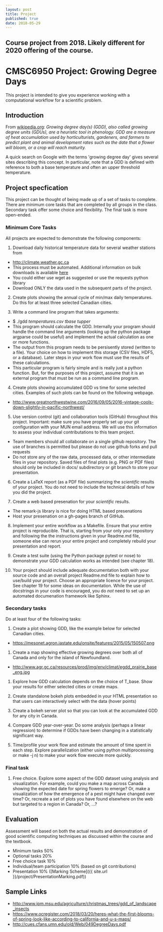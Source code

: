 ```yaml
---
layout: post
title: Project
published: true
date: 2018-05-29
---
```


## Course project from 2018.  Likely different for 2020 offering of the course.

# CMSC6950 Project: Growing Degree Days

This project is intended to give you
experience working with a computational workflow for a scientific problem.

## Introduction

From <a href="https://en.wikipedia.org/wiki/Growing_degree-day">wikipedia.org</a>:
<em> Growing degree day(s) (GDD), also called growing degree units (GDUs), are a heuristic tool in phenology. GDD are a measure of heat accumulation used by horticulturists, gardeners, and farmers to predict plant and animal development rates such as the date that a flower will bloom, or a crop will reach maturity.</em>

A quick search on Google with the terms 'growing degree day' gives several sites describing this concept. In particular, note that a GDD is defined with reference to both a base temperature and often an upper threshold temperature.

## Project specfication

This project can be thought of being made up of a set of tasks to complete.  There are minimum core tasks that are completed by all groups in the class.  Secondary task offer some choice and flexibility.  The final task is more open-ended.

### Minimum Core Tasks

All projects are expected to demonstrate the following components: 

1. Download daily historical temperature data for several weather stations from 
  - <a href="http://climate.weather.gc.ca">http://climate.weather.gc.ca</a>
  - This process must be automated. Additional information on bulk
downloads is available <a href="ftp://client_climate@ftp.tor.ec.gc.ca/Pub/Get_More_Data_Plus_de_donnees/">here</a>
  - You could either use wget as suggested or use the requests python library
  - Download ONLY the data used in the subsequent parts of the project.

2. Create plots showing the annual cycle of min/max daily temperatures.  Do this for at least three selected Canadian cities.

3. Write a command line program that takes arguments:
  - $ ./gdd *temperatures.csv* *tbase* *tupper* 
  - This program should calculate the GDD. Internally your program should handle the command line arguments (looking up the python package argparse could be useful) and implement the actual calculation as one or more functions. 
  - The output from this program needs to be persisently stored (written to a file). Your choice on how to implement this storage (CSV files, HDF5, or a database).  Later steps in your work flow must use the results of these calculations.
  - This particular program is fairly simple and is really just a python function. But, for the purposes of this project, assume that it is an external program that must be run as a command line program.

4. Create plots showing accumulated GDD vs time for some selected cities. Examples of such plots can be found on the following webpage.
  - <a href="http://www.greatnorthwestwine.com/2016/09/05/2016-vintage-cools-down-slightly-in-pacific-northwest/">http://www.greatnorthwestwine.com/2016/09/05/2016-vintage-cools-down-slightly-in-pacific-northwest/
</a>


5. Use version control (git) and collaboration tools (GitHub) throughout this project.  Important: make sure you have properly set up your git configuration with your MUN email address. We will use this information to assess your individual contributations to this team project.
  - Team members should all collaborate on a single github repository. The use of branches is permitted but please do not use github forks and pull requests
  - Do not store any of the raw data, processed data, or other intermediate files in your repository.  Saved files of final plots (e.g. PNG or PDF files) should only be included in docs/ subdirectory or git branch to store your presentation.

6. Create a LaTeX report (as a PDF file) summarizing the _scientific_ results of your project.  You do not need to include the technical details of how you did the project.  

7. Create a web based presenation for your _scientific_ results. 
  - The remark-js library is nice for doing HTML based presenations
  - Host your presenation on a gh-pages branch of GitHub.

8. Implement your entire workflow as a Makefile. Ensure that your entire project is reproducible.  That is, starting from your only your repository and following the the instructions given in your Readme.md file, someone else can rerun your entire project and completely rebuild your presentation and report.

9. Create a test suite (using the Python package pytest or nose) to demonstrate your GDD calculation works as intended (see chapter 18).

10. Your project should include adequate documentation both with your source code and an overall project Readme.md file to explain how to use/build your project.  Choose an appropriate licence for your project. See chapter 19 for some ideas on documentation. While the use of docstrings in your code is encouraged, you do *not* need to set up an automated documenation framework like Sphinx.

### Secondary tasks

Do at least four of the following tasks:

1. Create a plot showing GDD, like the example below for selected Canadian cities.
  - <a href="https://mesonet.agron.iastate.edu/onsite/features/2015/05/150507.png
">https://mesonet.agron.iastate.edu/onsite/features/2015/05/150507.png</a>

1. Create a map showing effective growing degrees over both all of Canada and only for the island of Newfoundland.
  -  <a href="http://www.agr.gc.ca/resources/prod/img/env/climat/egdd_prairie_base_eng.jpg">http://www.agr.gc.ca/resources/prod/img/env/climat/egdd_prairie_base_eng.jpg</a>

1. Explore how GDD calculation depends on the choice of T_base. Show your results for either selected cities or create maps.

1. Create standalone bokeh plots embedded in your HTML presentation so that users can interactively select with the data (hover points)

1. Create a bokeh server plot so that you can look at the accumulated GDD for any city in Canada.

1. Compare GDD year-over-year.  Do some analysis (perhaps a linear regression) to determine if GDDs have been changing in a statistically significant way.  

1. Time/profile your work flow and estimate the amount of time spent in each step. Explore parallelization (either using python multiprocessing or make -j n) to make your work flow execute more quickly.


### Final task

1. Free choice. Explore some aspect of the GDD dataset using analysis and visualization.  For example, could you make a map across Canada showing the expected date for spring flowers to emerge? Or, make a visualization of how the emergence of a pest might have changed over time? Or, recreate a set of plots you have found elsewhere on the web but targeted to a region in Canada? Or, ...?

## Evaluation

Assessment will based on both the actual results and demonstration of good scientific computing techniques as discussed within the course and the textbook.

- Minimum tasks 50%
- Optional tasks 20%
- Free choice task 10%
- Individual/team participation 10% (based on git contributions)
- Presentation 10% ([Marking Scheme]({{ site.url }}/project/PresentationMarking.pdf))

## Sample Links

* <a href="http://www.ipm.msu.edu/agriculture/christmas_trees/gdd_of_landscape_insects">http://www.ipm.msu.edu/agriculture/christmas_trees/gdd_of_landscape_insects</a>
* <a href="https://www.ocregister.com/2018/03/20/heres-what-the-first-blooms-of-spring-look-like-according-to-california-and-u-s-maps/">https://www.ocregister.com/2018/03/20/heres-what-the-first-blooms-of-spring-look-like-according-to-california-and-u-s-maps/</a>
* <a href="http://cues.cfans.umn.edu/old/Web/049DegreeDays.pdf">http://cues.cfans.umn.edu/old/Web/049DegreeDays.pdf</a>

